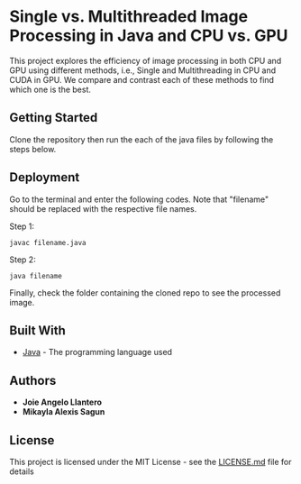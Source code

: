 # Single vs. Multithreaded Image Processing in Java and CPU vs. GPU

This project explores the efficiency of image processing in both CPU and GPU using different methods, i.e., Single and Multithreading in CPU and CUDA in GPU. We compare and contrast each of these methods to find which one is the best.

## Getting Started

Clone the repository then run the each of the java files by following the steps below.

## Deployment

Go to the terminal and enter the following codes. Note that "filename" should be replaced with the respective file names.


Step 1: 

```
javac filename.java
```

Step 2:

```
java filename
```

Finally, check the folder containing the cloned repo to see the processed image.

## Built With
* [Java](https://en.wikipedia.org/wiki/Java_(programming_language)) - The programming language used

## Authors

* **Joie Angelo Llantero** 
* **Mikayla Alexis Sagun** 

## License

This project is licensed under the MIT License - see the [LICENSE.md](LICENSE.md) file for details

